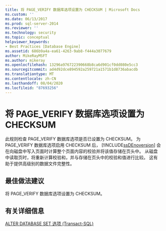 ```yaml
---
title: 将 PAGE_VERIFY 数据库选项设置为 CHECKSUM | Microsoft Docs
ms.custom: ''
ms.date: 06/13/2017
ms.prod: sql-server-2014
ms.reviewer: ''
ms.technology: security
ms.topic: conceptual
helpviewer_keywords:
- Best Practices [Database Engine]
ms.assetid: 686b9a4a-ea61-4263-9ab8-f444a3077679
author: MikeRayMSFT
ms.author: mikeray
ms.openlocfilehash: 13296a976722390668b8ca6d901cf0dd080e5cc3
ms.sourcegitcommit: ad4d92dce894592a259721a1571b1d8736abacdb
ms.translationtype: MT
ms.contentlocale: zh-CN
ms.lasthandoff: 08/04/2020
ms.locfileid: "87693256"
---
```

# <a name="set-the-page_verify-database-option-to-checksum"></a>将 PAGE_VERIFY 数据库选项设置为 CHECKSUM
  此规则检查 PAGE_VERIFY 数据库选项是否已设置为 CHECKSUM。 为 PAGE_VERIFY 数据库选项启用 CHECKSUM 后， [!INCLUDE[ssDEnoversion](../../includes/ssdenoversion-md.md)] 会在向磁盘中写入页面时计算整个页面内容的校验并将该值存储在页头中。 从磁盘中读取页时，将重新计算校验和，并与存储在页头中的校验和值进行比较。 这有助于提供高级别的数据文件完整性。  
  
## <a name="best-practices-recommendations"></a>最佳做法建议  
 将 PAGE_VERIFY 数据库选项设置为 CHECKSUM。  
  
## <a name="for-more-information"></a>有关详细信息  
 [ALTER DATABASE SET 选项 (Transact-SQL)](/sql/t-sql/statements/alter-database-transact-sql-set-options)  
  
  
